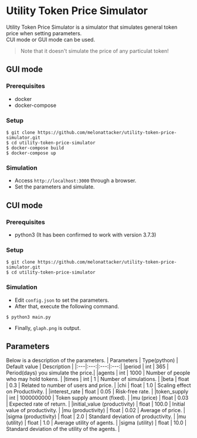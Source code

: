 # Utility Token Price Simulator
Utility Token Price Simulator is a simulator that simulates general token price when setting parameters. <br/> CUI mode or GUI mode can be used.  

> Note that it doesn't simulate the price of any particulat token!

## GUI mode
### Prerequisites
- docker
- docker-compose

### Setup  

```
$ git clone https://github.com/melonattacker/utility-token-price-simulator.git
$ cd utility-token-price-simulator
$ docker-compose build
$ docker-compose up
```

### Simulation
- Access `http://localhost:3000` through a browser.
- Set the parameters and simulate.

## CUI mode 
### Prerequisites
- python3 (It has been confirmed to work with version 3.7.3)

### Setup

```
$ git clone https://github.com/melonattacker/utility-token-price-simulator.git
$ cd utility-token-price-simulator
```

### Simulation
- Edit `config.json` to set the parameters.
- After that, execute the following command.

```
$ python3 main.py
```

- Finally, `glaph.png` is output.

## Parameters
Below is a description of the parameters.
| Parameters | Type(python) | Default value | Description |
|:---|:---:|:---:|:---:|
|period | int | 365 | Period(days) you simulate the price.|
|agents | int | 1000 | Number of people who may hold tokens. |
|times | int | 1 | Number of simulations. |
|beta | float | 0.3 | Related to number of users and price. |
|chi | float | 1.0 | Scaling effect on Productivity. |
|interest_rate | float | 0.05 | Risk-free rate. |
|token_supply | int | 1000000000 | Token supply amount (fixed). |
|mu (price) | float | 0.03 | Expected rate of return. |
|initial_value (productivity) | float | 100.0 | Initial value of productivity. |
|mu (productivity) | float | 0.02 | Average of price. |
|sigma (productivity) | float | 2.0 | Standard deviation of productivity. |
|mu (utility) | float | 1.0 | Average utility of agents. |
|sigma (utility) | float | 10.0 | Standard deviation of the utility of the agents. |
